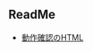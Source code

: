 ## ReadMe
-  [動作確認のHTML](https://mossan0706.github.io/toybox/volume_measurement/%E5%8B%95%E4%BD%9C%E7%A2%BA%E8%AA%8D%E3%81%AE%E3%81%9F%E3%82%81%E3%81%AEHTML.html)
